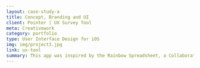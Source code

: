 ```yaml
---
layout: case-study-a
title: Concept, Branding and UI
client: Pointer | UX Survey Tool
meta: Creativework
category: portfolio
type: User Interface Design for iOS
img: img/project3.jpg
link: ux-tool
summary: This app was inspired by the Rainbow Spreadsheet, a Collaborative Lean  UX Research tool developped by Google's user-experience researcher Tomer Sharon. Developed as a student project, Pointer was presented at the CapCHI (Computer-Human Interaction in the National Capital of Canada) student showcase and received an Honourable Mention in the RGD 2015 Student Awards Program. 
---
```

